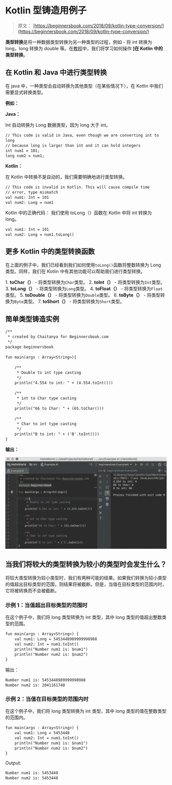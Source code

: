 # Kotlin 型铸造用例子

> 原文： [https://beginnersbook.com/2018/09/kotlin-type-conversion/](https://beginnersbook.com/2018/09/kotlin-type-conversion/)

**类型转换**是将一种数据类型转换为另一种类型的过程，例如 - 将 int 转换为 long，long 转换为 double 等。在[教程](https://beginnersbook.com/2017/12/kotlin-tutorial/)中，我们将学习如何操作 **]在 Kotlin 中的类型转换**。

## 在 Kotlin 和 Java 中进行类型转换

在 java 中，一种类型会自动转换为其他类型（在某些情况下），在 Kotlin 中我们需要显式转换类型。

**例如：**

**Java：**

Int 自动转换为 Long 数据类型，因为 long 大于 int。

```
// This code is valid in Java, even though we are converting int to long
// because long is larger than int and it can hold integers
int num1 = 101;
long num2 = num1; 

```

**Kotlin：**

在 Kotlin 中转换不是自动的，我们需要明确地进行类型转换。

```
// This code is invalid in Kotlin. This will cause compile time 
// error, type mismatch
val num1: Int = 101
val num2: Long = num1
```

Kotlin 中的正确代码：
我们使用 toLong（）函数在 Kotlin 中将 int 转换为 long。

```
val num1: Int = 101
val num2: Long = num1.toLong()
```

## 更多 Kotlin 中的类型转换函数

在上面的例子中，我们已经看到我们如何使用`toLong()`函数将整数转换为 Long 类型。同样，我们在 Kotlin 中有其他功能可以帮助我们进行类型转换。

1\. **toChar（）** - 将类型转换为`Char`类型。
2\. **toInt（）** - 将类型转换为`Int`类型。
3\. **toLong（）** - 将类型转换为`Long`类型。
4\. **toFloat（）** - 将类型转换为`Float`类型。
5\. **toDouble（）** - 将类型转换为`Double`类型。
6\. **toByte（）** - 将类型转换为`Byte`类型。
7\. **toShort（）** - 将类型转换为`Short`类型。

## 简单类型铸造实例

```
/**
 * created by Chaitanya for Beginnersbook.com
 */
package beginnersbook

fun main(args : Array<String>){

    /**
     * Double to int type casting
     */
    println("4.554 to int: " + (4.554.toInt()))

    /**
     * int to Char type casting
     */
    println("66 to Char: " + (65.toChar()))

    /**
     * Char to int type casting
     */
    println("B to int: " + ('B'.toInt()))
}
```

**输出：**

![Kotlin Type Casting](img/26da7d3ae02cd31b54d55f7aa943cfc9.jpg)

## 当我们将较大的类型转换为较小的类型时会发生什么？

将较大类型转换为较小类型时，我们有两种可能的结果。如果我们转换为较小类型的值超出目标类型的范围，则结果将被截断。但是，当值在目标类型的范围内时，它将被转换而不会被截断。

### 示例 1：当值超出目标类型的范围时

在这个例子中，我们将 long 类型转换为 int 类型，其中 long 类型的值超出整数类型的范围。

```
fun main(args : Array<String>) {
    val num1: Long = 5453448989999998988
    val num2: Int = num1.toInt()
    println("Number num1 is: $num1")
    println("Number num2 is: $num2")
}
```

输出：

```
Number num1 is: 5453448989999998988
Number num2 is: 2041161740
```

### 示例 2：当值在目标类型的范围内时

在这个例子中，我们将 long 类型转换为 int 类型，其中 long 类型的值在整数类型的范围内。

```
fun main(args : Array<String>) {
    val num1: Long = 5453448
    val num2: Int = num1.toInt()
    println("Number num1 is: $num1")
    println("Number num2 is: $num2")
}
```

Output:

```
Number num1 is: 5453448
Number num2 is: 5453448
```